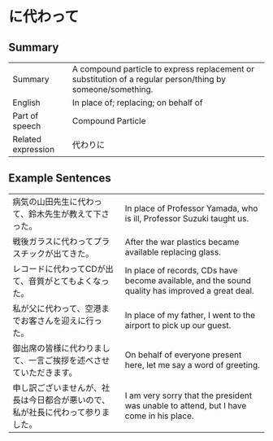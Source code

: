 # に代わって

## Summary

<table><tr>   <td>Summary</td>   <td>A compound particle to express replacement or substitution of a regular person/thing by someone/something.</td></tr><tr>   <td>English</td>   <td>In place of; replacing; on behalf of</td></tr><tr>   <td>Part of speech</td>   <td>Compound Particle</td></tr><tr>   <td>Related expression</td>   <td>代わりに</td></tr></table>

## Example Sentences

<table><tr>   <td>病気の山田先生に代わって、鈴木先生が教えて下さった。</td>   <td>In place of Professor Yamada, who is ill, Professor Suzuki taught us.</td></tr><tr>   <td>戦後ガラスに代わってプラスチックが出てきた。</td>   <td>After the war plastics became available replacing glass.</td></tr><tr>   <td>レコードに代わってCDが出て、音質がとてもよくなった。</td>   <td>In place of records, CDs have become available, and the sound quality has improved a great deal.</td></tr><tr>   <td>私が父に代わって、空港までお客さんを迎えに行った。</td>   <td>In place of my father, I went to the airport to pick up our guest.</td></tr><tr>   <td>御出席の皆様に代わりまして、一言ご挨拶を述べさせていただきます。</td>   <td>On behalf of everyone present here, let me say a word of greeting.</td></tr><tr>   <td>申し訳ございませんが、社長は今日都合が悪いので、私が社長に代わって参りました。</td>   <td>I am very sorry that the president was unable to attend, but I have come in his place.</td></tr></table>


